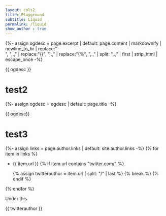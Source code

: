 ```yaml
---
layout: cols2
title: Playground
subtitle: Liquid 
permalink: /liquid
show_author : true
---
```



{%- assign ogdesc = page.excerpt | default: page.content | 
                markdownify |  newline_to_br | 
                replace:"<br />", ",.," | 
                replace:"{{", ",.," | 
                replace:"{%", ",.," | 
                split: ",.," | first | strip_html | 
                escape_once -%}
                
{{ ogdesc }}

# test2 


{%- assign ogdesc = ogdesc | default: page.title -%}

{{ ogdesc}}

# test3



{%- assign links = page.author.links | default: site.author.links -%}
{% for item in links %}
- {{ item.url }}
  {% if item.url contains "twitter.com/" %}
  
  {% assign twitterauthor = item.url | split: "/" | last %}
  {% break %}
  {% endif %}

{% endfor %}

Under this

{{ twitterauthor }}

